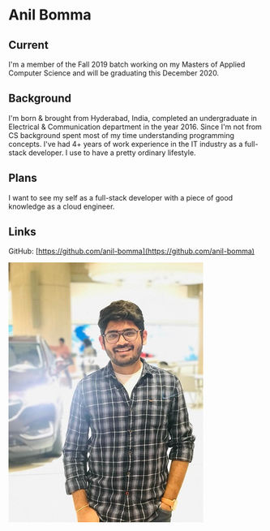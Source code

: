 # Anil Bomma
## Current
I'm a member of the Fall 2019 batch working on my Masters of Applied Computer Science and will be graduating this December 2020.

## Background
I'm born & brought from Hyderabad, India, completed an undergraduate in Electrical & Communication department in the year 2016.  Since I'm not from CS background spent most of my time understanding programming concepts. I've had 4+ years of work experience in the IT industry as a full-stack developer. I use to have a pretty ordinary lifestyle.

## Plans
I want to see my self as a full-stack developer with a piece of good knowledge as a cloud engineer.

## Links
GitHub: [https://github.com/anil-bomma](https://github.com/anil-bomma)


![profile-photo](profile-photo.jpg)
